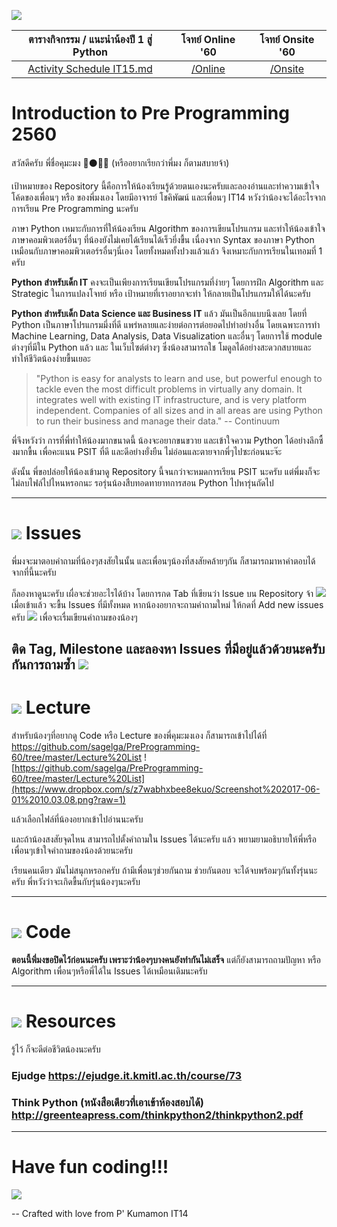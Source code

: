 ![](https://www.dropbox.com/s/zg39lys85bydx0b/prepro-live-2.jpg?raw=1)

|ตารางกิจกรรม / แนะนำน้องปี 1 สู่ Python|โจทย์ Online '60|โจทย์ Onsite '60|
|:-----------------------:|:---------------:|:---------------:|
|[Activity Schedule IT15.md](https://github.com/sagelga/PreProgramming-60/blob/master/Activity%20Schedule%20IT15.md)|[/Online](https://github.com/sagelga/PreProgramming-60/tree/master/Online/Question) |[/Onsite](https://github.com/sagelga/PreProgramming-60/tree/master/On%20Site)|

# Introduction to Pre Programming 2560
สวัสดีครับ พี่ชื่อคุมะมง :bear::black_circle::jp: (หรืออยากเรียกว่าพี่มง ก็ตามสบายจ้า)

เป้าหมายของ Repository นี้คือการให้น้องเรียนรู้ด้วยตนเองนะครับและลองอ่านและทำความเข้าใจโค้ดของเพื่อนๆ หรือ ของพี่มงเอง โดยมีอาจารย์ โชคิพัฒน์ และเพื่อนๆ IT14 หวังว่าน้องจะได้อะไรจากการเรียน Pre Programming นะครับ

ภาษา Python เหมาะกับการที่ให้น้องเรียน Algorithm ของการเขียนโปรแกรม และทำให้น้องเข้าใจภาษาคอมพิวเตอร์อื่นๆ ที่น้องยังไม่เคยได้เรียนได้เร็วยี่งขื้น เนื่องจาก Syntax ของภาษา Python เหมือนกับภาษาคอมพิวเตอร์รอื่นๆนี่เอง โดยทั้งหมดทั้งปวงแล้วแล้ว จึงเหมาะกับการเรียนในเทอมที่ 1 ครับ

**Python สำหรับเด็ก IT** คงจะเป็นเพียงการเรียนเขียนโปรแกรมที่ง่ายๆ โดยการฝึก Algorithm และ Strategic ในการแปลงโจทย์ หรือ เป้าหมายที่เราอยากจะทำ ให้กลายเป็นโปรแกรมให้ได้นะครับ

**Python สำหรับเด็ก Data Science และ Business IT** แล้ว มันเป็นอีกแบบนึงเลย โดยที่ Python เป็นภาษาโปรแกรมมี่งที่ดี แพร่หลายและง่ายต่อการต่อยอดไปทำอย่างอื่น โดยเฉพาะการทำ Machine Learning, Data Analysis, Data Visualization และอื่นๆ โดยการใช้ module ต่างๆที่มีใน Python แล้ว และ ในเว็บไซต์ต่างๆ ซึ่งน้องสามารถใช โมดูลได้อย่างสะดวกสบายและทำให้ชีวิตน้องง่ายขื้นเยอะ

> "Python is easy for analysts to learn and use, but powerful enough to tackle even the most difficult problems in virtually any domain. It integrates well with existing IT infrastructure, and is very platform independent. Companies of all sizes and in all areas are using Python to run their business and manage their data." -- Continuum

พี่จึงหวังว่า การที่พี่ทำให้น้องมากขนาดนี้ น้องจะอยากขนขวาย และเข้าใจความ Python ได้อย่างลึกซื้งมากขื้น เพื่อคะแนน PSIT ที่ดี และดีอย่างยั่งยืน ไม่อ่อนและตายจากพี่ๆไปซะก่อนนะจ๊ะ

ดังนั้น พี่ขอปล่อยให้น้องเข้ามาดู Repository นี้จนกว่าจะหมดการเรียน PSIT นะครับ แต่พี่มงก็จะไม่ลบไฟล์ไปไหนหรอกนะ รอรุ่นน้องสืบทอดทายาทการสอน Python ไปหารุ่นถัดไป

---
# ![](https://www.dropbox.com/s/87t52kss15mxzfw/ic_question_answer_black_48dp_2x.png?raw=1) Issues

พี่มงจะมาตอบคำถามที่น้องๆสงสัยในนั้น และเพื่อนๆน้องที่สงสัยคล้ายๆกัน ก็สามารถมาหาคำตอบได้จากที่นี้นะครับ

ก็ลองหาดูนะครับ เผื่อจะช่วยอะไรได้บ้าง โดยการกด Tab ที่เขียนว่า Issue บน Repository จ้า
![](https://www.dropbox.com/s/1uyu3q33f53efqs/Screenshot%202017-06-01%2009.58.39.png?raw=1)
เมื่อเข้าแล้ว จะขื้น Issues ที่มีทั้งหมด หากน้องอยากจะถามคำถามใหม่ ให้กดที่ Add new issues ครับ
![](https://www.dropbox.com/s/3lzoyd2itu16nc1/Screenshot%202017-06-01%2015.33.50.png?raw=1) เพื่อจะเรื่มเขียนคำถามของน้องๆ

**ติด Tag, Milestone และลองหา Issues ที่มีอยู่แล้วด้วยนะครับ กันการถามซ้ำ**
![](https://www.dropbox.com/s/1jeskqncp45jf7g/Screenshot%202017-06-01%2015.33.59.png?raw=1)
---
# ![](https://www.dropbox.com/s/ltedppupqoxaaxj/ic_class_black_48dp_2x.png?raw=1) Lecture

สำหรับน้องๆที่อยากดู Code หรือ Lecture ของพี่คุมะมงเอง
ก็สามารถเข้าไปได้ที่ https://github.com/sagelga/PreProgramming-60/tree/master/Lecture%20List
![https://github.com/sagelga/PreProgramming-60/tree/master/Lecture%20List](https://www.dropbox.com/s/z7wabhxbee8ekuo/Screenshot%202017-06-01%2010.03.08.png?raw=1)

แล้วเลือกไฟล์ที่น้องอยากเข้าไปอ่านนะครับ

และถ้าน้องสงสัยจุดไหน สามารถไปตั้งคำถามใน Issues ได้นะครับ แล้ว พยามยามอธิบายให้พี่หรือเพื่อนๆเข้าใจคำถามของน้องด้วยนะครับ

เรียนคนเดียว มันไม่สนุกหรอกครับ ถ้ามีเพื่อนๆช่วยกันถาม ช่วยกันตอบ จะได้จบพร้อมๆกันทั้งรุ่นนะครับ พี่หวังว่าจะเกิดขื้นกับรุ่นน้องๆนะครับ

---
# ![](https://www.dropbox.com/s/2iva51yu7qtx0dl/Google-Code.png?raw=1) Code

**ตอนนี้พี่มงขอปิดไว้ก่อนนะครับ เพราะว่าน้องๆบางคนยังทำกันไม่เสร็จ** แต่ก็ยังสามารถถามปัญหา หรือ Algorithm เพื่อนๆหรือพี่ได้ใน Issues ได้เหมือนเดิมนะครับ

---
# ![](https://www.dropbox.com/s/34ew7n8tecgtymz/ic_bookmark_border_black_48dp_2x.png?raw=1) Resources

รู้ไว้ ก็จะดีต่อชีวิตน้องนะครับ

### Ejudge https://ejudge.it.kmitl.ac.th/course/73
### Think Python (หนังสือเดียวที่เอาเข้าห้องสอบได้) http://greenteapress.com/thinkpython2/thinkpython2.pdf

---
# Have fun coding!!!
![](https://www.dropbox.com/s/pm9t4ceftlvc4s0/Hot%20Head%20Kumamon.jpg?raw=1)

-- Crafted with love from P' Kumamon IT14
